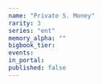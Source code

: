 ```yaml
---
name: "Private S. Money"
rarity: 3
series: "ent"
memory_alpha: ""
bigbook_tier:
events:
in_portal:
published: false
---
```

